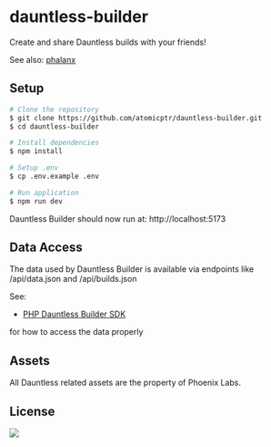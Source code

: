 # dauntless-builder

Create and share Dauntless builds with your friends!

See also: [phalanx](https://github.com/atomicptr/phalanx)

## Setup

```bash
# Clone the repository
$ git clone https://github.com/atomicptr/dauntless-builder.git
$ cd dauntless-builder

# Install dependencies
$ npm install

# Setup .env
$ cp .env.example .env

# Run application
$ npm run dev
```

Dauntless Builder should now run at: http://localhost:5173

## Data Access

The data used by Dauntless Builder is available via endpoints like /api/data.json and /api/builds.json

See:

- [PHP Dauntless Builder SDK](https://github.com/atomicptr/php-dauntless-builder-sdk)

for how to access the data properly

## Assets

All Dauntless related assets are the property of Phoenix Labs.

## License

[![](https://www.gnu.org/graphics/agplv3-155x51.png)](<https://tldrlegal.com/license/gnu-affero-general-public-license-v3-(agpl-3.0)>)
